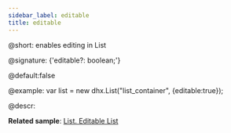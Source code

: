 ```yaml
---
sidebar_label: editable
title: editable
---          
```


@short: enables editing in List

@signature: {'editable?: boolean;'}

@default:false

@example:
var list = new dhx.List("list_container", {editable:true});

@descr: 

**Related sample**: [List. Editable List](https://snippet.dhtmlx.com/f26lfcai)

[comment]: # (@relatedapi: list/api/list_edititem_method.md)

[comment]: # (@related: list/configuration.md#editing-items)
